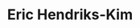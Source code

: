 ---
id: 54
title: 'Eric Hendriks-Kim'
description: 'Eric Hendriks-Kim studeerde humaniora in Utrecht en Chicago en promoveerde in Duitsland. Hij is socioloog aan Peking University.'
keyword: 'Sociologist and essayist'
image: avatar.webp
---